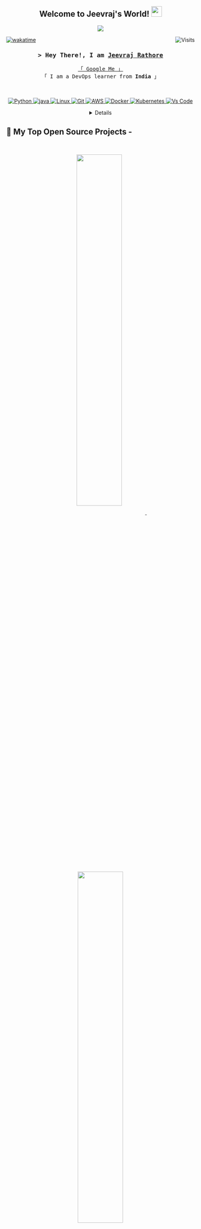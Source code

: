 
<h2 align="center">
  Welcome to Jeevraj's World!
  <img src="https://media.giphy.com/media/hvRJCLFzcasrR4ia7z/giphy.gif" width="28">
</h2>


<!-- Typing SVG by DenverCoder1 - https://github.com/DenverCoder1/readme-typing-svg -->

<p align="center">
  <a href="https://github.com/alsiam"><img src="https://readme-typing-svg.herokuapp.com/?lines=Self%20Taught%20Programmer;DevOps%20Enthusiast;1%2B%20years%20of%20coding%20experience;Always%20learning%20new%20things&center=true&width=380&height=45"></a>
</p>


<a href="https://gpvc.arturio.dev/Jeevraj-Rathore"><img src="https://gpvc.arturio.dev/Jeevraj-Rathore" align="right" alt="Visits"></a>

[![wakatime](https://wakatime.com/badge/user/eebb3dd8-d9b2-40de-9b88-6fd6cac99dbc.svg)](https://wakatime.com/@eebb3dd8-d9b2-40de-9b88-6fd6cac99dbc)

<!-- Intro  -->
<h3 align="center">
        <samp>&gt; Hey There!, I am
                <b><a target="_blank" href="https://alsiam.com">Jeevraj Rathore</a></b>
        </samp>
</h3>
<p align="center">
        <!-- Organisation  -->
        <samp>
          <a href="https://www.google.com/search?q=Jeevraj+Rathore">「 Google Me 」</a>
                <br>
                「 I am a DevOps learner from <b>India</b> 」
                <br>
                <br>
          <br><br>
        </samp>
        <!-- Programming Languages -->
        <!-- Code logo -->
        <a href="https://github.com/Jeevraj-Rathore?tab=repositories" target="_blank"><img alt="Python"
                        src="https://img.shields.io/badge/-Python-F0DB4F?style=for-the-badge&labelColor=black&logo=python&logoColor=F0DB4F">
        </a>
        <!-- HTML -->
        <a href="https://github.com/Jeevraj-Rathore?tab=repositories" target="_blank"><img alt="java"
                        src="https://img.shields.io/badge/JAVA-007acc?style=for-the-badge&labelColor=black&logo=java&logoColor=007acc">
        </a>
        <!-- CSS  -->
        <a href="https://github.com/Jeevraj-Rathore?tab=repositories" target="_blank"><img alt="Linux"
                        src="https://img.shields.io/badge/-Linux-61DBFB?style=for-the-badge&labelColor=black&logo=linux&logoColor=61DBFB">
        </a>
        </a>
           <a href="https://github.com/alsiam?tab=repositories" target="_blank"><img alt="Git"
                        src="https://img.shields.io/badge/Git-F05032?style=for-the-badge&logo=git&logoColor=white">
        </a>
        </a>
        <!-- Python -->
        <a href="https://github.com/Jeevraj-Rathore?tab=repositories" target="_blank"><img alt="AWS"
                        src="https://img.shields.io/badge/aws-3C873A?style=for-the-badge&labelColor=black&logo=amazon%20web%20service&logoColor=3C873A">
        </a>
        <!-- C++ -->
        <a href="https://github.com/Jeevraj-Rathore?tab=repositories" target="_blank"><img alt="Docker"
                        src="https://img.shields.io/badge/Docker-000000?style=for-the-badge&logo=docker&logoColor=white">
        </a>
        <!-- Arduino -->
        <a href="https://github.com/Jeevraj-Rathore?tab=repositories" target="_blank"><img alt="Kubernetes"
                        src="https://img.shields.io/badge/Kubernetes-4EA94B?style=for-the-badge&logo=kubernetes&logoColor=white">
        </a>
        </a>
        <a href="https://github.com/alsiam?tab=repositories" target="_blank"><img alt="Vs Code"
                        src="https://img.shields.io/badge/Visual_Studio-0078d7?style=for-the-badge&logo=visual%20studio&logoColor=white">
</p>

<!-- Details Section-->
<details align="center">
    <summary> <h1>&#9776; About</h1></summary>
    <p align="center">
        <p>Find me on</p>
  
  <a href="https://linkedin.com/in/jeevraj-rathore-29088a217" target="_blank"><img src="https://img.shields.io/badge/LinkedIn-0077B5?style=for-the-badge&logo=linkedin&logoColor=white" alt="jeevraj"/></a><a href="https://instagram.com/jeevraj2324" target="_blank"><img src="https://img.shields.io/badge/Instagram-fe4164?style=for-the-badge&logo=instagram&logoColor=white" alt="jeevraj" /></a> 
    <a href="https://facebook.com/profile.php?id=100011917325026" target="_blank"><img src="https://img.shields.io/badge/Facebook-20BEFF?&style=for-the-badge&logo=facebook&logoColor=white" alt="jeevraj"  /></a> 
    </p>
    <br />
    <!-- Programmer Gif Image -->
<img align="right" width="350" src="/assets/programming.gif" alt="Coding gif" />

### About me

✌️ &emsp;Enjoy to do programming and sharing knowledge <br/><br/>
❤️ &emsp;Love to writing code and learning new features<br/><br/>
📧 &emsp;Reach me anytime: saif@alsiam.com<br/><br/>
💬 &emsp;Ask me about anything [here](https://github.com/alsiam/alsiam/issues)

<p><br></p>
    
</details>

<!-- My top Open Sources Projects -->
<!-- _________________________________________________________________________________________________ -->

## 📘 My Top Open Source Projects -

<br/>
<p align="center">
<a href="https://github.com/alsiam/alsiam">
<img width='49%' align="center"src="https://github-readme-stats.vercel.app/api/pin/?username=alsiam&repo=alsiam&border_color=7F3FBF&bg_color=0D1117&title_color=C9D1D9&text_color=8B949E&icon_color=7F3FBF" />
</a>
<span>&nbsp;</span>
<a href="https://github.com/alsiam/alfolio">
<img width='49%' align="center"src="https://github-readme-stats.vercel.app/api/pin/?username=alsiam&repo=alfolio&border_color=7F3FBF&bg_color=0D1117&title_color=C9D1D9&text_color=8B949E&icon_color=7F3FBF" />
</a>
</p>

<p align="center">
<a href="https://github.com/alsiam/problem-solving">
<img width='49%' align="center"src="https://github-readme-stats.vercel.app/api/pin/?username=alsiam&repo=problem-solving&border_color=7F3FBF&bg_color=0D1117&title_color=C9D1D9&text_color=8B949E&icon_color=7F3FBF" />
</a>
<span>&nbsp;</span>
<a href="https://github.com/alsiam/alsiam.github.io">
<img width='49%' align="center"src="https://github-readme-stats.vercel.app/api/pin/?username=alsiam&repo=alsiam.github.io&border_color=7F3FBF&bg_color=0D1117&title_color=C9D1D9&text_color=8B949E&icon_color=7F3FBF" />
</a>
</p>

<p align="left">
  <a href="https://github.com/alsiam?tab=repositories" target="_blank"><img alt="All Repositories" title="All Repositories" src="https://img.shields.io/badge/-All%20Repos-2962FF?style=for-the-badge&logo=koding&logoColor=white"/></a>
</p>

<br/>

<p align="center">
  <a href="https://github.com/alsiam">
    <img src="https://github-readme-streak-stats.herokuapp.com/?user=alsiam&theme=radical&border=7F3FBF&background=0D1117" alt="Saif's GitHub streak"/>
  </a>
</p>

<a> 
    <a href="https://github.com/alsiam"><img alt="Al Siam's Github Stats" src="https://denvercoder1-github-readme-stats.vercel.app/api?username=alsiam&show_icons=true&count_private=true&theme=react&border_color=7F3FBF&bg_color=0D1117&title_color=F85D7F&icon_color=F8D866" height="192px" width="49.5%"/></a>
  <a href="https://github.com/alsiam"><img alt="Al Siam's Top Languages" src="https://denvercoder1-github-readme-stats.vercel.app/api/top-langs/?username=alsiam&langs_count=8&layout=compact&theme=react&border_color=7F3FBF&bg_color=0D1117&title_color=F85D7F&icon_color=F8D866" height="192px" width="49.5%"/></a>
  <br/>
</a>
<p></p>
<a href="https://github.com/alsiam"><img alt="Al Siam's Activity Graph" src="https://activity-graph.herokuapp.com/graph?username=alsiam&bg_color=0D1117&color=FFFFFF&line=7F3FBF&point=FFFFFF&border_color=7F3FBF" /></a>
